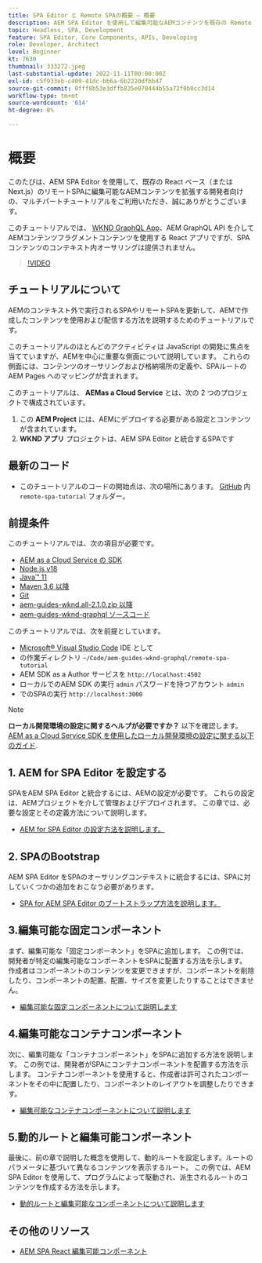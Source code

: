 ```yaml
---
title: SPA Editor と Remote SPAの概要 — 概要
description: AEM SPA Editor を使用して編集可能なAEMコンテンツを既存の Remote SPAに拡張する開発者向けの、複数のパートから成るチュートリアルへようこそ。
topic: Headless, SPA, Development
feature: SPA Editor, Core Components, APIs, Developing
role: Developer, Architect
level: Beginner
kt: 7630
thumbnail: 333272.jpeg
last-substantial-update: 2022-11-11T00:00:00Z
exl-id: c5f933eb-c409-41dc-bb6a-6b2220dfbb47
source-git-commit: 0fff8b53e3dffb835e070444b55a72f0b0cc3d14
workflow-type: tm+mt
source-wordcount: '614'
ht-degree: 8%

---
```


# 概要

このたびは、AEM SPA Editor を使用して、既存の React ベース（または Next.js）のリモートSPAに編集可能なAEMコンテンツを拡張する開発者向けの、マルチパートチュートリアルをご利用いただき、誠にありがとうございます。

このチュートリアルでは、 [WKND GraphQL App](https://experienceleague.adobe.com/docs/experience-manager-learn/getting-started-with-aem-headless/graphql/overview.html?lang=ja)、AEM GraphQL API を介してAEMコンテンツフラグメントコンテンツを使用する React アプリですが、SPAコンテンツのコンテキスト内オーサリングは提供されません。

>[!VIDEO](https://video.tv.adobe.com/v/333272?quality=12&learn=on)

## チュートリアルについて

AEMのコンテキスト外で実行されるSPAやリモートSPAを更新して、AEMで作成したコンテンツを使用および配信する方法を説明するためのチュートリアルです。

このチュートリアルのほとんどのアクティビティは JavaScript の開発に焦点を当てていますが、AEMを中心に重要な側面について説明しています。 これらの側面には、コンテンツのオーサリングおよび格納場所の定義や、SPAルートのAEM Pages へのマッピングが含まれます。

このチュートリアルは、 **AEMas a Cloud Service** とは、次の 2 つのプロジェクトで構成されています。

1. この __AEM Project__ には、AEMにデプロイする必要がある設定とコンテンツが含まれています。
1. __WKND アプリ__ プロジェクトは、AEM SPA Editor と統合するSPAです

## 最新のコード

+ このチュートリアルのコードの開始点は、次の場所にあります。 [GitHub](https://github.com/adobe/aem-guides-wknd-graphql/tree/main/remote-spa-tutorial) 内 `remote-spa-tutorial` フォルダー。

## 前提条件

このチュートリアルでは、次の項目が必要です。

+ [AEM as a Cloud Service の SDK](https://experienceleague.adobe.com/docs/experience-manager-learn/cloud-service/local-development-environment-set-up/aem-runtime.html?lang=ja)
+ [Node.js v18](https://nodejs.org/ja/)
+ [Java™ 11](https://downloads.experiencecloud.adobe.com/content/software-distribution/en/general.html)
+ [Maven 3.6 以降](https://maven.apache.org/)
+ [Git](https://git-scm.com/downloads)
+ [aem-guides-wknd.all-2.1.0.zip 以降](https://github.com/adobe/aem-guides-wknd/releases)
+ [aem-guides-wknd-graphql ソースコード](https://github.com/adobe/aem-guides-wknd-graphql/tree/main)

このチュートリアルでは、次を前提としています。

+ [Microsoft® Visual Studio Code](https://visualstudio.microsoft.com/) IDE として
+ の作業ディレクトリ `~/Code/aem-guides-wknd-graphql/remote-spa-tutorial`
+ AEM SDK as a Author サービスを `http://localhost:4502`
+ ローカルでのAEM SDK の実行 `admin` パスワードを持つアカウント `admin`
+ でのSPAの実行 `http://localhost:3000`

>[!NOTE]
>
> **ローカル開発環境の設定に関するヘルプが必要ですか？** 以下を確認します。 [AEM as a Cloud Service SDK を使用したローカル開発環境の設定に関する以下のガイド](https://experienceleague.adobe.com/docs/experience-manager-learn/cloud-service/local-development-environment-set-up/overview.html?lang=ja).

## 1. AEM for SPA Editor を設定する

SPAをAEM SPA Editor と統合するには、AEMの設定が必要です。 これらの設定は、AEMプロジェクトを介して管理およびデプロイされます。 この章では、必要な設定とその定義方法について説明します。

+ [AEM for SPA Editor の設定方法を説明します。](./aem-configure.md)

## 2. SPAのBootstrap

AEM SPA Editor をSPAのオーサリングコンテキストに統合するには、SPAに対していくつかの追加をおこなう必要があります。

+ [SPA for AEM SPA Editor のブートストラップ方法を説明します。](./spa-bootstrap.md)

## 3.編集可能な固定コンポーネント

まず、編集可能な「固定コンポーネント」をSPAに追加します。 この例では、開発者が特定の編集可能なコンポーネントをSPAに配置する方法を示します。 作成者はコンポーネントのコンテンツを変更できますが、コンポーネントを削除したり、コンポーネントの配置、配置、サイズを変更したりすることはできません。

+ [編集可能な固定コンポーネントについて説明します](./spa-fixed-component.md)

## 4.編集可能なコンテナコンポーネント

次に、編集可能な「コンテナコンポーネント」をSPAに追加する方法を説明します。 この例では、開発者がSPAにコンテナコンポーネントを配置する方法を示します。 コンテナコンポーネントを使用すると、作成者は許可されたコンポーネントをその中に配置したり、コンポーネントのレイアウトを調整したりできます。

+ [編集可能なコンテナコンポーネントについて説明します](./spa-container-component.md)

## 5.動的ルートと編集可能コンポーネント

最後に、前の章で説明した概念を使用して、動的ルートを設定します。ルートのパラメータに基づいて異なるコンテンツを表示するルート。 この例では、AEM SPA Editor を使用して、プログラムによって駆動され、派生されるルートのコンテンツを作成する方法を示します。

+ [動的ルートと編集可能なコンポーネントについて説明します](./spa-dynamic-routes.md)

## その他のリソース

+ [AEM SPA React 編集可能コンポーネント](https://www.npmjs.com/package/@adobe/aem-react-editable-components)
